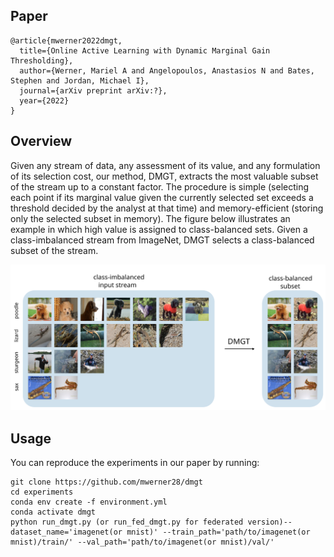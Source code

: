 ## Paper
```
@article{mwerner2022dmgt,
  title={Online Active Learning with Dynamic Marginal Gain Thresholding},
  author={Werner, Mariel A and Angelopoulos, Anastasios N and Bates, Stephen and Jordan, Michael I},
  journal={arXiv preprint arXiv:?},
  year={2022}
}
```
## Overview
Given any stream of data, any assessment of its value, and any formulation of its selection cost, our method, DMGT, extracts the most valuable subset of the stream up to a constant factor. The procedure is simple (selecting each point if its marginal value given the currently selected set exceeds a threshold decided by the analyst at that time) and memory-efficient (storing only the selected subset in memory). The figure below illustrates an example in which high value is assigned to class-balanced sets. Given a class-imbalanced stream from ImageNet, DMGT selects a class-balanced subset of the stream. 
<p align="center">
  <img src="plots/outputs/figure1.svg">
</p>

## Usage
You can reproduce the experiments in our paper by running:
```
git clone https://github.com/mwerner28/dmgt
cd experiments
conda env create -f environment.yml
conda activate dmgt
python run_dmgt.py (or run_fed_dmgt.py for federated version)--dataset_name='imagenet(or mnist)' --train_path='path/to/imagenet(or mnist)/train/' --val_path='path/to/imagenet(or mnist)/val/'
```
